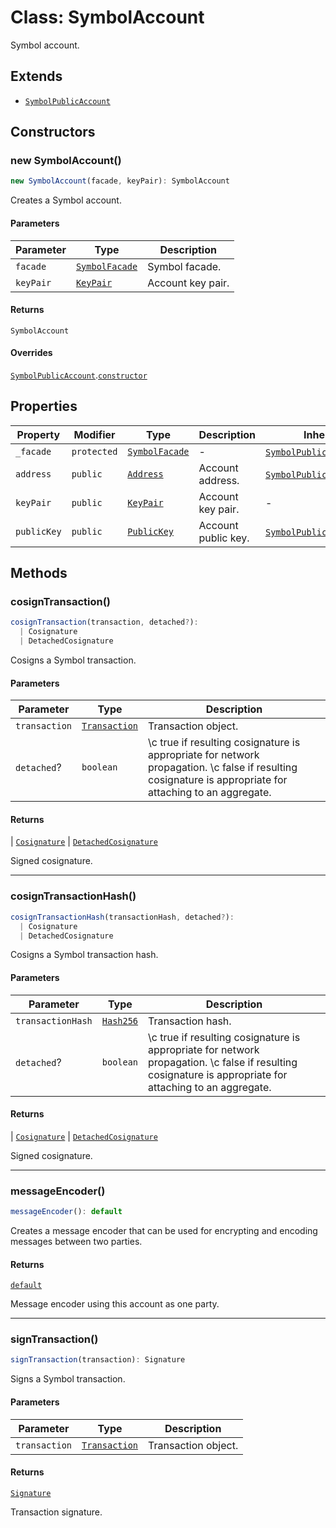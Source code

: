 # Class: SymbolAccount

Symbol account.

## Extends

- [`SymbolPublicAccount`](SymbolPublicAccount.md)

## Constructors

### new SymbolAccount()

```ts
new SymbolAccount(facade, keyPair): SymbolAccount
```

Creates a Symbol account.

#### Parameters

| Parameter | Type | Description |
| ------ | ------ | ------ |
| `facade` | [`SymbolFacade`](SymbolFacade.md) | Symbol facade. |
| `keyPair` | [`KeyPair`](KeyPair.md) | Account key pair. |

#### Returns

`SymbolAccount`

#### Overrides

[`SymbolPublicAccount`](SymbolPublicAccount.md).[`constructor`](SymbolPublicAccount.md#constructor)

## Properties

| Property | Modifier | Type | Description | Inherited from |
| ------ | ------ | ------ | ------ | ------ |
| <a id="_facade"></a> `_facade` | `protected` | [`SymbolFacade`](SymbolFacade.md) | - | [`SymbolPublicAccount`](SymbolPublicAccount.md).[`_facade`](SymbolPublicAccount.md#_facade) |
| <a id="address"></a> `address` | `public` | [`Address`](Address.md) | Account address. | [`SymbolPublicAccount`](SymbolPublicAccount.md).[`address`](SymbolPublicAccount.md#address) |
| <a id="keypair"></a> `keyPair` | `public` | [`KeyPair`](KeyPair.md) | Account key pair. | - |
| <a id="publickey"></a> `publicKey` | `public` | [`PublicKey`](../../index/classes/PublicKey.md) | Account public key. | [`SymbolPublicAccount`](SymbolPublicAccount.md).[`publicKey`](SymbolPublicAccount.md#publickey) |

## Methods

### cosignTransaction()

```ts
cosignTransaction(transaction, detached?): 
  | Cosignature
  | DetachedCosignature
```

Cosigns a Symbol transaction.

#### Parameters

| Parameter | Type | Description |
| ------ | ------ | ------ |
| `transaction` | [`Transaction`](../namespaces/models/classes/Transaction.md) | Transaction object. |
| `detached`? | `boolean` | \c true if resulting cosignature is appropriate for network propagation. \c false if resulting cosignature is appropriate for attaching to an aggregate. |

#### Returns

  \| [`Cosignature`](../namespaces/models/classes/Cosignature.md)
  \| [`DetachedCosignature`](../namespaces/models/classes/DetachedCosignature.md)

Signed cosignature.

***

### cosignTransactionHash()

```ts
cosignTransactionHash(transactionHash, detached?): 
  | Cosignature
  | DetachedCosignature
```

Cosigns a Symbol transaction hash.

#### Parameters

| Parameter | Type | Description |
| ------ | ------ | ------ |
| `transactionHash` | [`Hash256`](../../index/classes/Hash256.md) | Transaction hash. |
| `detached`? | `boolean` | \c true if resulting cosignature is appropriate for network propagation. \c false if resulting cosignature is appropriate for attaching to an aggregate. |

#### Returns

  \| [`Cosignature`](../namespaces/models/classes/Cosignature.md)
  \| [`DetachedCosignature`](../namespaces/models/classes/DetachedCosignature.md)

Signed cosignature.

***

### messageEncoder()

```ts
messageEncoder(): default
```

Creates a message encoder that can be used for encrypting and encoding messages between two parties.

#### Returns

[`default`](../MessageEncoder/classes/default.md)

Message encoder using this account as one party.

***

### signTransaction()

```ts
signTransaction(transaction): Signature
```

Signs a Symbol transaction.

#### Parameters

| Parameter | Type | Description |
| ------ | ------ | ------ |
| `transaction` | [`Transaction`](../namespaces/models/classes/Transaction.md) | Transaction object. |

#### Returns

[`Signature`](../../index/classes/Signature.md)

Transaction signature.
